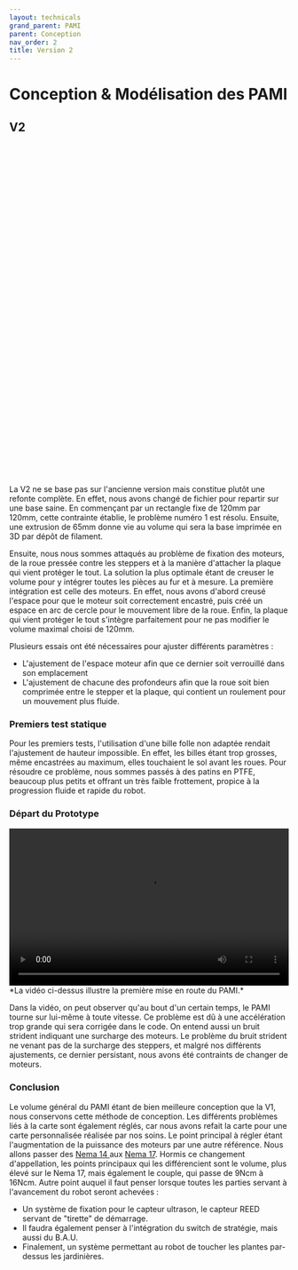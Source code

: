 ```yaml
---
layout: technicals
grand_parent: PAMI
parent: Conception
nav_order: 2
title: Version 2
---
```


<style>
	.video-container {
		position: relative;
		padding-bottom: 56.25%; /* Ratio 16:9 */
		height: 0;
		overflow: hidden;
		max-width: 100%;
		background: #000;
	}

	.video-container video {
		position: absolute;
		top: 0;
		left: 0;
		width: 100%;
		height: 100%;
	}
</style>

# Conception & Modélisation des PAMI

## V2

<model-viewer src="./3d_files/Pami_v2_compress.glb" ar ar-modes="webxr scene-viewer quick-look" camera-controls tone-mapping="neutral" poster="./3d_files/Pami_v2_compress.webp" shadow-intensity="1" style="display: block; margin-left: auto; margin-right: auto; height: 600px; width:600px;">
    <div class="progress-bar hide" slot="progress-bar">
        <div class="update-bar"></div>
    </div>
</model-viewer>


La V2 ne se base pas sur l'ancienne version mais constitue plutôt une refonte complète. En effet, nous avons changé de fichier pour repartir sur une base saine. En commençant par un rectangle fixe de 120mm par 120mm, cette contrainte établie, le problème numéro 1 est résolu. Ensuite, une extrusion de 65mm donne vie au volume qui sera la base imprimée en 3D par dépôt de filament.

Ensuite, nous nous sommes attaqués au problème de fixation des moteurs, de la roue pressée contre les steppers et à la manière d'attacher la plaque qui vient protéger le tout. La solution la plus optimale étant de creuser le volume pour y intégrer toutes les pièces au fur et à mesure. La première intégration est celle des moteurs. En effet, nous avons d'abord creusé l'espace pour que le moteur soit correctement encastré, puis créé un espace en arc de cercle pour le mouvement libre de la roue. Enfin, la plaque qui vient protéger le tout s'intègre parfaitement pour ne pas modifier le volume maximal choisi de 120mm.

Plusieurs essais ont été nécessaires pour ajuster différents paramètres :
 - L'ajustement de l'espace moteur afin que ce dernier soit verrouillé dans son emplacement
 - L'ajustement de chacune des profondeurs afin que la roue soit bien comprimée entre le stepper et la plaque, qui contient un roulement pour un mouvement plus fluide.

### Premiers test statique



 <model-viewer src="./3d_files/bille_folle.glb" ar ar-modes="webxr scene-viewer quick-look" camera-controls tone-mapping="neutral" poster="./3d_files/poster_billes.webp" shadow-intensity="1">
    <div class="progress-bar hide" slot="progress-bar">
        <div class="update-bar"></div>
    </div>
  </model-viewer>


Pour les premiers tests, l'utilisation d'une bille folle non adaptée rendait l'ajustement de hauteur impossible. En effet, les billes étant trop grosses, même encastrées au maximum, elles touchaient le sol avant les roues. Pour résoudre ce problème, nous sommes passés à des patins en PTFE, beaucoup plus petits et offrant un très faible frottement, propice à la progression fluide et rapide du robot.

### Départ du Prototype



 <div class="video-container"><video controls><source src="./3d_files/Premier_start.webm" type="video/webm" /></video></div>
*La vidéo ci-dessus illustre la première mise en route du PAMI.*



Dans la vidéo, on peut observer qu'au bout d'un certain temps, le PAMI tourne sur lui-même à toute vitesse. Ce problème est dû à une accélération trop grande qui sera corrigée dans le code. On entend aussi un bruit strident indiquant une surcharge des moteurs. Le problème du bruit strident ne venant pas de la surcharge des steppers, et malgré nos différents ajustements, ce dernier persistant, nous avons été contraints de changer de moteurs.


### Conclusion


Le volume général du PAMI étant de bien meilleure conception que la V1, nous conservons cette méthode de conception. Les différents problèmes liés à la carte sont également réglés, car nous avons refait la carte pour une carte personnalisée réalisée par nos soins. Le point principal à régler étant l'augmentation de la puissance des moteurs par une autre référence. Nous allons passer des [Nema 14 ](https://www.omc-stepperonline.com/fr/rond-nema-14-bipolaire-0-9deg-9-ncm-12-75-oz-in-1-0a-36-5x17-5mm-4-fils-14hr07-1004vrn?search=nema%2014%20rond) aux [Nema 17](https://www.omc-stepperonline.com/fr/ue-en-vente-moteur-bipolaire-nema-17-16ncm-22-66oz-in-au-17hs08-1004s). Hormis ce changement d'appellation, les points principaux qui les différencient sont le volume, plus élevé sur le Nema 17, mais également le couple, qui passe de 9Ncm à 16Ncm. Autre point auquel il faut penser lorsque toutes les parties servant à l'avancement du robot seront achevées :
 - Un système de fixation pour le capteur ultrason, le capteur REED servant de "tirette" de démarrage.
 - Il faudra également penser à l'intégration du switch de stratégie, mais aussi du B.A.U.
 - Finalement, un système permettant au robot de toucher les plantes par-dessus les jardinières.


